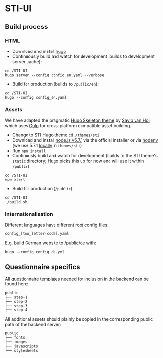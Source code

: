 # STI-UI

## Build process

### HTML

+ Download and install [hugo](https://github.com/spf13/hugo/releases)
+ Continuously build and watch for development (builds to development server
  cache):
```
cd /STI-UI
hugo server --config config_en.yaml --verbose

```
+ Build for production (builds to `/public/en`):
```
cd /STI-UI
hugo --config config_en.yaml
```

### Assets

We have adapted the pragmatic [Hugo Skeleton theme](https://github.com/saviomuc/hugo-skeleton) by [Savio van Hoi](https://github.com/saviomuc) which uses [Gulp](http://gulpjs.com) for cross-platform compatible asset building.

+ Change to STI Hugo theme `cd /themes/sti`
+ Download and install [node.js v5.7.1](https://nodejs.org/download/release/v5.7.1/) via the official installer or via [nodenv](https://github.com/nodenv/nodenv) (we use 5.7.1 [locally](https://github.com/nodenv/nodenv#nodenv-local) in `themes/sti`).
+ Run `npm install`
+ Continously build and watch for development (builds to the STI theme's
  `static` directory; Hugo picks this up for now and will use it within `/public`)
```
cd /STI-UI
npm start
```
+ Build for production (`/public`):
```
cd /STI-UI
./build.sh
```

### Internationalisation

Different languages have different root config files:
```
config_[two_letter-code].yaml
```

E.g. build German website to /public/de with:
```
hugo --config config_de.yml
```

## Questionnaire specifics

All questionnaire templates needed for inclusion in the backend can be found here:

```
public
├── step-1
├── step-2
├── step-3
├── step-4
```

All additional assets should plainly be copied in the corresponding public path
of the backend server:

```
public
├── fonts
├── images
├── javascripts
└── stylesheets
```
